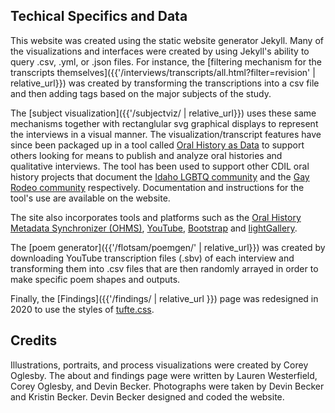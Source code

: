 
## Techical Specifics and Data

This website was created using the static website generator Jekyll. Many of the visualizations and interfaces were created by using Jekyll's ability to query .csv, .yml, or .json files. For instance, the [filtering mechanism for the transcripts themselves]({{'/interviews/transcripts/all.html?filter=revision' | relative_url}}) was created by transforming the transcriptions into a csv file and then adding tags based on the major subjects of the study. 

The [subject visualization]({{'/subjectviz/ | relative_url}}) uses these same mechanisms together with rectanglular svg graphical displays to represent the interviews in a visual manner. The visualization/transcript features have since been packaged up in a tool called [Oral History as Data](https://uidaholib.github.io/oral-history-as-data/) to support others looking for means to publish and analyze oral histories and qualitative interviews. The tool has been used to support other CDIL oral history projects that document the [Idaho LGBTQ community](https://www.lib.uidaho.edu/queered/) and the [Gay Rodeo community](https://voicesofgayrodeo.com) respectively. Documentation and instructions for the tool's use are available on the website.  

The site also incorporates tools and platforms such as the [Oral History Metadata Synchronizer (OHMS)](http://www.oralhistoryonline.org/), [YouTube](http://www.youtube.com/), [Bootstrap](https://getbootstrap.com/) and [lightGallery](http://sachinchoolur.github.io/lightGallery/). 

The [poem generator]({{'/flotsam/poemgen/' | relative_url}}) was created by downloading YouTube transcription files (.sbv) of each interview and transforming them into .csv files that are then randomly arrayed in order to make specific poem shapes and outputs. 

Finally, the [Findings]({{'/findings/ | relative_url }}) page was redesigned in 2020 to use the styles of [tufte.css](https://edwardtufte.github.io/tufte-css/).

## Credits

Illustrations, portraits, and process visualizations were created by Corey Oglesby. The about and findings page were written by Lauren Westerfield, Corey Oglesby, and Devin Becker. Photographs were taken by Devin Becker and Kristin Becker. Devin Becker designed and coded the website.